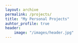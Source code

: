 ```yaml
---
layout: archive
permalink: /projects/
title: "My Personal Projects"
auhtor_profile: true 
header:
	image: "/images/header.jpg"
---
```


